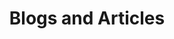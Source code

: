 ---
layout: grid
title: Blogs and Articles
description: >
  Below is a summary of all currently posted blogs. Enjoy.
grouped: true
---